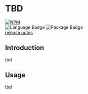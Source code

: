 TBD
=============================================================

[![NPM](https://nodei.co/npm/@alt-javascript/cdi.svg?downloads=true&downloadRank=true)](https://nodei.co/npm/@alt-javascript/cdi/)
<br/>
![Language Badge](https://img.shields.io/github/languages/top/alt-javascript/cdi)
![Package Badge](https://img.shields.io/npm/v/@alt-javascript/contexts) <br/>
[release notes](https://github.com/alt-javascript/cdi/blob/main/History.md)

<a name="intro">Introduction</a>
--------------------------------
tbd

<a name="usage">Usage</a>
-------------------------

tbd
